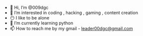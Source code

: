 - 👋 Hi, I’m @009dgc
- 👀 I’m interested in coding , hacking , gaming , content creation 
- 😶 I like to be alone 
- 🌱 I’m currently learning python 
- 📫 How to reach me  by my gmail -      leader00dgc@gmail.com 

<!---
009dgc/009dgc is a ✨ special ✨ repository because its `README.md` (this file) appears on your GitHub profile.
You can click the Preview link to take a look at your changes.
--->
